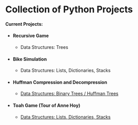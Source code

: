 # Collection of Python Projects

#### Current Projects:
* #### Recursive Game
  * Data Structures: Trees
* #### Bike Simulation
  * Data Structures: Lists, Dictionaries, Stacks
* #### Huffman Compression and Decompression
  * [Data Structures: Binary Trees / Huffman Trees](http://web.stanford.edu/class/archive/cs/cs106x/cs106x.1192/resources/minibrowser2/huffman-encoding-supplement.pdf)
* #### Toah Game (Tour of Anne Hoy)
  * [Data Structures: Lists, Dictionaries, Stacks](https://cscouscous.wordpress.com/2014/02/06/the-tour-of-anne-hoy/)
